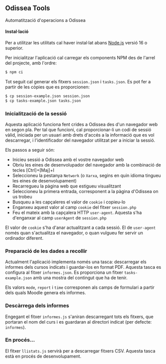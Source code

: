 ## Odissea Tools
Automatització d'operacions a Odissea

#### Instal·lació
Per a utilitzar les utilitats cal haver instal·lat abans [Node.js](https://nodejs.org/en/) versió 16 o superior.

Per inicialitzar l'aplicació cal carregar els components NPM des de l'arrel del projecte, amb l'ordre:

```bash
$ npm ci
```

Tot seguit cal generar els fitxers `session.json` i `tasks.json`. Es pot fer a partir de les còpies que es proporcionen:

```bash
$ cp session-example.json session.json
$ cp tasks-example.json tasks.json
```

### Inicialització de la sessió
Aquesta aplicació funciona fent crides a Odissea des d'un navegador web en segon pla. Per tal que funcioni, cal proporcionar-li un codi de sessió vàlid, iniciada per un usuari amb drets d'accés a la informació que es vol descarregar, i l'identificador del navegador utilitzat per a iniciar la sessió.

Els passos a seguir són:

- Inicieu sessió a Odissea amb el vostre navegador web
- Obriu les eines de desenvolupador del navegador amb la combinació de tecles [Ctrl]+[Maj]+I
- Seleccioneu la pestanya `Network` (o `Xarxa`, segins en quin idioma tingueu les eines de desenvolupament)
- Recarregueu la pàgina web que estigueu visualitzant
- Seleccioneu la primera entrada, corresponent a la pàgina d'Odissea on us trobeu
- Busqueu a les capçaleres el valor de `cookie` i copieu-lo
- Enganxeu aquest valor al camp `cookie` del fitxer `session.php`
- Feu el mateix amb la capçalera HTTP `user-agent`. Aquesta s'ha d'enganxar al camp `userAgent` de `session.php`

El valor de `cookie` s'ha d'anar actualitzant a cada sessió. El de `user-agent` només quan s'actualitza el navegador, o quan vulgueu fer servir un ordinador diferent.

### Preparació de les dades a recollir
Actualment l'aplicació implementa només una tasca: descarregar els informes dels cursos indicats i guardar-los en format PDF. Aquesta tasca es configura al fitxer `informes.json`. Es proporciona un fitxer `tasks-example.json` amb una mostra del contingut que ha de tenir.

Els valors `mode`, `report` i `time` corresponen als camps de formulari a partir dels quals Moodle genera els informes.

### Descàrrega dels informes
Engegant el fitxer `informes.js` s'aniran descarregant tots els fitxers, que portaran el nom del curs i es guardaran al directori indicat (per defecte: `informes`).

### En procés...
El fitxer `llistats.js` servirà per a descarregar fitxers CSV. Aquesta tasca està en procés de desenvolupament.


